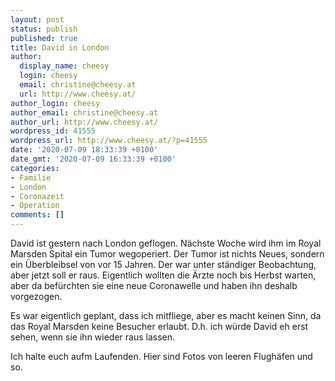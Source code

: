 ```yaml
---
layout: post
status: publish
published: true
title: David in London
author:
  display_name: cheesy
  login: cheesy
  email: christine@cheesy.at
  url: http://www.cheesy.at/
author_login: cheesy
author_email: christine@cheesy.at
author_url: http://www.cheesy.at/
wordpress_id: 41555
wordpress_url: http://www.cheesy.at/?p=41555
date: '2020-07-09 18:33:39 +0100'
date_gmt: '2020-07-09 16:33:39 +0100'
categories:
- Familie
- London
- Coronazeit
- Operation
comments: []
---
```

<!-- wp:paragraph -->
David ist gestern nach London geflogen. Nächste Woche wird ihm im Royal Marsden Spital ein Tumor wegoperiert. Der Tumor ist nichts Neues, sondern ein Überbleibsel von vor 15 Jahren. Der war unter ständiger Beobachtung, aber jetzt soll er raus. Eigentlich wollten die Ärzte noch bis Herbst warten, aber da befürchten sie eine neue Coronawelle und haben ihn deshalb vorgezogen.
<!-- /wp:paragraph -->
<!-- wp:paragraph -->
Es war eigentlich geplant, dass ich mitfliege, aber es macht keinen Sinn, da das Royal Marsden keine Besucher erlaubt. D.h. ich würde David eh erst sehen, wenn sie ihn wieder raus lassen.
<!-- /wp:paragraph -->
<!-- wp:paragraph -->
Ich halte euch aufm Laufenden. Hier sind Fotos von leeren Flughäfen und so.
<!-- /wp:paragraph -->
<!-- wp:image {"id":41525,"linkDestination":"custom"} -->
<figure class="wp-block-image"><a href="http://www.cheesy.at/fotos/leben-in-belfast/2020-2/david-in-london/"><img src="http://www.cheesy.at/wp-content/uploads/David-London-003.jpg" alt="" class="wp-image-41525"></a></figure>
<!-- /wp:image -->
